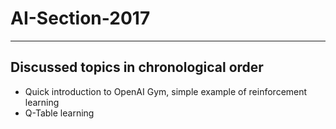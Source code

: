 # AI-Section-2017
---
## Discussed topics in chronological order
* Quick introduction to OpenAI Gym, simple example of reinforcement learning
* Q-Table learning
